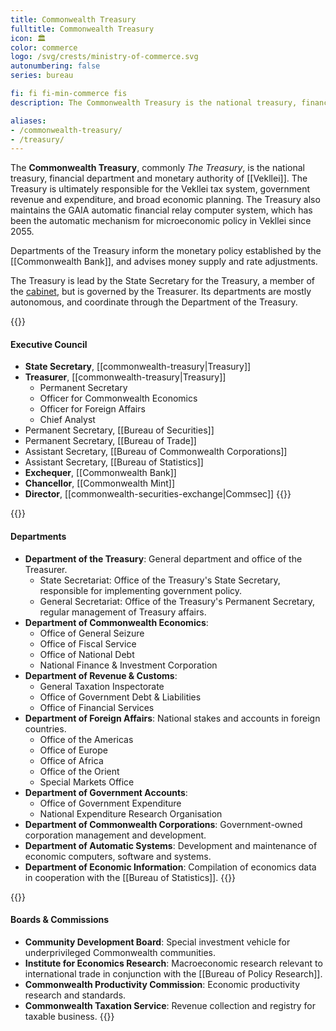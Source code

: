 ```yaml
---
title: Commonwealth Treasury
fulltitle: Commonwealth Treasury
icon: 🏛️
color: commerce
logo: /svg/crests/ministry-of-commerce.svg
autonumbering: false
series: bureau

fi: fi fi-min-commerce fis
description: The Commonwealth Treasury is the national treasury, financial department and monetary authority of the Vekllei government.

aliases:
- /commonwealth-treasury/
- /treasury/
---
```

The <span class="fi fi-min-commerce fis"></span> **Commonwealth Treasury**, commonly *The Treasury*, is the national treasury, financial department and monetary authority of [[Vekllei]]. The Treasury is ultimately responsible for the Vekllei tax system, government revenue and expenditure, and broad economic planning. The Treasury also maintains the GAIA automatic financial relay computer system, which has been the automatic mechanism for microeconomic policy in Vekllei since 2055.

Departments of the Treasury inform the monetary policy established by the [[Commonwealth Bank]], and advises money supply and rate adjustments.

The Treasury is lead by the State Secretary for the Treasury, a member of the [cabinet](/cabinet/), but is governed by the Treasurer. Its departments are mostly autonomous, and coordinate through the Department of the Treasury.

{{<note>}}
#### Executive Council

* **State Secretary**, [[commonwealth-treasury|Treasury]]
* **Treasurer**, [[commonwealth-treasury|Treasury]]
	* Permanent Secretary
	* Officer for Commonwealth Economics
	* Officer for Foreign Affairs
	* Chief Analyst
* Permanent Secretary, [[Bureau of Securities]]
* Permanent Secretary, [[Bureau of Trade]]
* Assistant Secretary, [[Bureau of Commonwealth Corporations]]
* Assistant Secretary, [[Bureau of Statistics]]
* **Exchequer**, [[Commonwealth Bank]]
* **Chancellor**, [[Commonwealth Mint]]
* **Director**, [[commonwealth-securities-exchange|Commsec]]
{{</note>}}

{{<note>}}
#### Departments

* **Department of the Treasury**: General department and office of the Treasurer.
	* State Secretariat: Office of the Treasury's State Secretary, responsible for implementing government policy.
	* General Secretariat: Office of the Treasury's Permanent Secretary, regular management of Treasury affairs.
* **Department of Commonwealth Economics**:
	* Office of General Seizure
	* Office of Fiscal Service
	* Office of National Debt
	* National Finance & Investment Corporation
* **Department of Revenue & Customs**:
	* General Taxation Inspectorate
	* Office of Government Debt & Liabilities
	* Office of Financial Services
* **Department of Foreign Affairs**: National stakes and accounts in foreign countries.
	* Office of the Americas
	* Office of Europe
	* Office of Africa
	* Office of the Orient
	* Special Markets Office
* **Department of Government Accounts**:
	* Office of Government Expenditure
	* National Expenditure Research Organisation
* **Department of Commonwealth Corporations**: Government-owned corporation management and development.
* **Department of Automatic Systems**: Development and maintenance of economic computers, software and systems.
* **Department of Economic Information**: Compilation of economics data in cooperation with the [[Bureau of Statistics]].
{{</note>}}

{{<note>}}
#### Boards & Commissions

* **Community Development Board**: Special investment vehicle for underprivileged Commonwealth communities.
* **Institute for Economics Research**: Macroeconomic research relevant to international trade in conjunction with the [[Bureau of Policy Research]].
* **Commonwealth Productivity Commission**: Economic productivity research and standards.
* **Commonwealth Taxation Service**: Revenue collection and registry for taxable business.
{{</note>}}